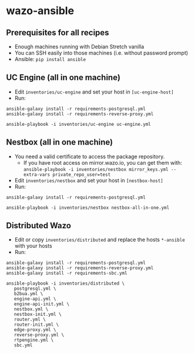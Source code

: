 # wazo-ansible

## Prerequisites for all recipes

* Enough machines running with Debian Stretch vanilla
* You can SSH easily into those machines (i.e. without password prompt)
* Ansible: `pip install ansible`


## UC Engine (all in one machine)

* Edit `inventories/uc-engine` and set your host in `[uc-engine-host]`
* Run:

```shell
ansible-galaxy install -r requirements-postgresql.yml
ansible-galaxy install -r requirements-reverse-proxy.yml

ansible-playbook -i inventories/uc-engine uc-engine.yml
```


## Nestbox (all in one machine)

* You need a valid certificate to access the package repository.
  * If you have root access on mirror.wazo.io, you can get them with:
    `ansible-playbook -i inventories/nestbox mirror_keys.yml --extra-vars private_repo_user=test`
* Edit `inventories/nestbox` and set your host in `[nestbox-host]`
* Run:

```shell
ansible-galaxy install -r requirements-postgresql.yml

ansible-playbook -i inventories/nestbox nestbox-all-in-one.yml
```


## Distributed Wazo

* Edit or copy `inventories/distributed` and replace the hosts `*-ansible` with your hosts
* Run:

```shell
ansible-galaxy install -r requirements-postgresql.yml
ansible-galaxy install -r requirements-reverse-proxy.yml
ansible-galaxy install -r requirements-sbc.yml

ansible-playbook -i inventories/distributed \
   postgresql.yml \
   b2bua.yml \
   engine-api.yml \
   engine-api-init.yml \
   nestbox.yml \
   nestbox-init.yml \
   router.yml \
   router-init.yml \
   edge-proxy.yml \
   reverse-proxy.yml \
   rtpengine.yml \
   sbc.yml
```
